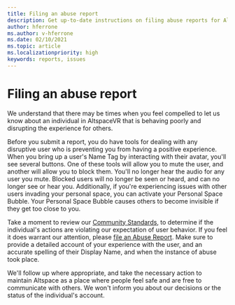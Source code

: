 ```yaml
---
title: Filing an abuse report
description: Get up-to-date instructions on filing abuse reports for AltspaceVR.
author: hferrone
ms.author: v-hferrone
ms.date: 02/10/2021
ms.topic: article
ms.localizationpriority: high
keywords: reports, issues
---
```


# Filing an abuse report

We understand that there may be times when you feel compelled to let us know about an individual in AltspaceVR that is behaving poorly and disrupting the experience for others.

Before you submit a report, you do have tools for dealing with any disruptive user who is preventing you from having a positive experience. When you bring up a user's Name Tag by interacting with their avatar, you'll see several buttons. One of these tools will allow you to mute the user, and another will allow you to block them. You'll no longer hear the audio for any user you mute. Blocked users will no longer be seen or heard, and can no longer see or hear you. Additionally, if you're experiencing issues with other users invading your personal space, you can activate your Personal Space Bubble. Your Personal Space Bubble causes others to become invisible if they get too close to you. 

Take a moment to review our [Community Standards](community-standards.md), to determine if the individual's actions are violating our expectation of user behavior. If you feel it does warrant our attention, please [file an Abuse Report](https://help.altvr.com/hc/requests/new?ticket_form_id=360000032154). Make sure to provide a detailed account of your experience with the user, and an accurate spelling of their Display Name, and when the instance of abuse took place. 

We'll follow up where appropriate, and take the necessary action to maintain Altspace as a place where people feel safe and are free to communicate with others. We won't inform you about our decisions or the status of the individual's account.